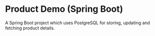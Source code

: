 # Product Demo (Spring Boot)
A Spring Boot project which uses PostgreSQL for storing, updating and fetching product details.